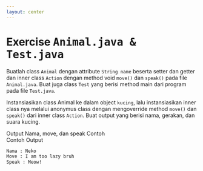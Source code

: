 ```yaml
---
layout: center
---
```


# Exercise <kbd><span class='text-teal'>Animal.java & Test.java</span></kbd>

<div class="grid grid-cols-2 gap-2">

<div class="text-sm">

Buatlah class `Animal` dengan attribute `String name` beserta setter dan getter dan inner class `Action` dengan method void `move()` dan `speak()` pada file `Animal.java`. Buat juga class `Test` yang berisi method main dari program pada file `Test.java`.

Instansiasikan class Animal ke dalam object `kucing`, lalu instansiasikan inner class nya melalui anonymus class dengan mengoverride method `move()` dan `speak()` dari inner class `Action`. Buat output yang berisi nama, gerakan, dan suara kucing.

</div>

<div class='mt-6 grid grid-cols-[0.2fr_1.5fr] items-center text-sm gap-3'>
<span class='text-xs text-white font-extrabold uppercase text-yellow'>Output</span>
<span>Nama, move, dan speak</span>
<span class='text-xs text-white font-extrabold uppercase text-yellow'>Contoh</span>
<div class='mt-4 flex flex-col mb-2 gap-0'>
Contoh Output

```bash
Nama : Neko
Move : I am too lazy bruh
Speak : Meow!
```

</div>
</div>
</div>

